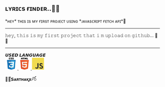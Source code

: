 <h2>ʟʏʀɪᴄs ғɪɴᴅᴇʀ..📃🔎</h2>
<p>*ʜᴇʏ* ᴛʜɪs ɪs ᴍʏ ғɪʀsᴛ ᴘʀᴏᴊᴇᴄᴛ ᴜsɪɴɢ *ᴊᴀᴠᴀsᴄʀɪᴘᴛ ғᴇᴛᴄʜ ᴀᴘɪ*🐳<br>
<hr>
𝚑𝚎𝚢, 𝚝𝚑𝚒𝚜 𝚒𝚜 𝚖𝚢 𝚏𝚒𝚛𝚜𝚝 𝚙𝚛𝚘𝚓𝚎𝚌𝚝 𝚝𝚑𝚊𝚝 𝚒 𝚖 𝚞𝚙𝚕𝚘𝚊𝚍 𝚘𝚗 𝚐𝚒𝚝𝚑𝚞𝚋... 📌💨
<hr>
<b>𝙐𝙎𝙀𝘿 𝙇𝘼𝙉𝙂𝙐𝘼𝙂𝙀<b><br>
<a href="https://www.w3schools.com/css/" target="_blank" rel="noreferrer"> 
<img src="https://raw.githubusercontent.com/devicons/devicon/master/icons/css3/css3-original-wordmark.svg" alt="css3" width="40" height="40"/> 
</a> <a href="https://www.w3.org/html/" target="_blank" rel="noreferrer"> 
<img src="https://raw.githubusercontent.com/devicons/devicon/master/icons/html5/html5-original-wordmark.svg" alt="html5" width="40" height="40"/>
 </a> <a href="https://developer.mozilla.org/en-US/docs/Web/JavaScript" target="_blank" rel="noreferrer"> <img src="https://raw.githubusercontent.com/devicons/devicon/master/icons/javascript/javascript-original.svg" alt="javascript" width="40" height="40"/> 
 </a></p>

<b style color="blue">𓂃⃪ํֶ𝗦ᴀʀᴛʜᴀᴋꭙ𓆪ꪾ</b>